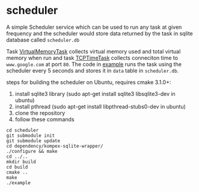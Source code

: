 # scheduler
A simple Scheduler service which can be used to run any task at given frequency and the scheduler would store data returned by the task in sqlite database called `scheduler.db`

Task [VirtualMemoryTask](lib/VirtualMemoryUsageTask.cpp) collects virtual memory used and total virtual memory when run and task [TCPTimeTask](lib/TCPTimeTask.cpp) collects conneciton time to `www.google.com` at port `80`. The code in [example](src/main.cpp) runs the task using the scheduler every 5 seconds and stores it in `data` table in `scheduler.db`.

steps for building the scheduler on Ubuntu, requires cmake 3.1.0+:
1) install sqlite3 library (sudo apt-get install sqlite3 libsqlite3-dev in ubuntu)
2) install pthread (sudo apt-get install libpthread-stubs0-dev in ubuntu)
2) clone the repository
3) follow these commands

```
cd scheduler
git submodule init
git submodule update
cd dependency/kompex-sqlite-wrapper/
./configure && make
cd ../..
mkdir build
cd build
cmake ..
make
./example
```
